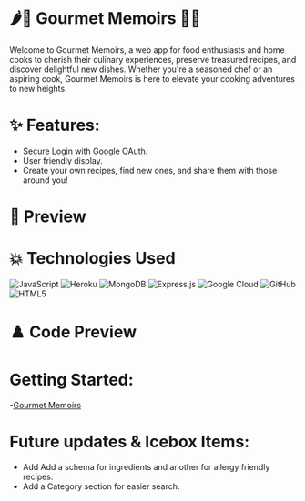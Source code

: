 # 🌶️🥖 Gourmet Memoirs 🥕🧀

Welcome to Gourmet Memoirs, a web app for food enthusiasts and home cooks to cherish their culinary experiences, preserve treasured recipes, and discover delightful new dishes. Whether you're a seasoned chef or an aspiring cook, Gourmet Memoirs is here to elevate your cooking adventures to new heights.

# ✨ Features:
- Secure Login with Google OAuth.
- User friendly display.
- Create your own recipes, find new ones, and share them with those around you!

# 🫧 Preview

# 💥 Technologies Used
![JavaScript](https://img.shields.io/badge/javascript-%23323330.svg?style=for-the-badge&logo=javascript&logoColor=%23F7DF1E)
![Heroku](https://img.shields.io/badge/heroku-%23430098.svg?style=for-the-badge&logo=heroku&logoColor=white)
![MongoDB](https://img.shields.io/badge/MongoDB-%234ea94b.svg?style=for-the-badge&logo=mongodb&logoColor=white)
![Express.js](https://img.shields.io/badge/express.js-%23404d59.svg?style=for-the-badge&logo=express&logoColor=%2361DAFB)
![Google Cloud](https://img.shields.io/badge/GoogleCloud-%234285F4.svg?style=for-the-badge&logo=google-cloud&logoColor=white)
![GitHub](https://img.shields.io/badge/github-%23121011.svg?style=for-the-badge&logo=github&logoColor=white)
![HTML5](https://img.shields.io/badge/html5-%23E34F26.svg?style=for-the-badge&logo=html5&logoColor=white)

# ♟️ Code Preview

# Getting Started:
-[Gourmet Memoirs](https://gourmet-memoirs-cba51dde722d.herokuapp.com/)

# Future updates & Icebox Items:
- Add Add a schema for ingredients and another for allergy friendly recipes.
- Add a Category section for easier search.
